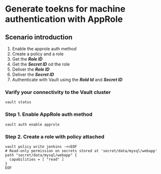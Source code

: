 # Generate toekns for machine authentication with AppRole

## Scenario introduction

1. Enable the approle auth method
2. Create a policy and a role
3. Get the ***Role ID***
4. Get the ***Secret ID*** od the role
5. Deliver the ***Role ID***
6. Deliver the ***Secret ID***
7. Authenticate with Vault using the ***Rold Id*** and ***Secret ID***

### Varify your connectivity to the Vault cluster

```
vault status
```

### Step 1. Enable AppRole auth method

```
vault auth enable approle
```

### Step 2. Create a role with policy attached

```
vault policy write jenkins -<<EOF
# Read-only permission on secrets stored at 'secret/data/mysql/webapp'
path "secret/data/mysql/webapp" {
  capabilities = [ "read" ]
}
EOF

```